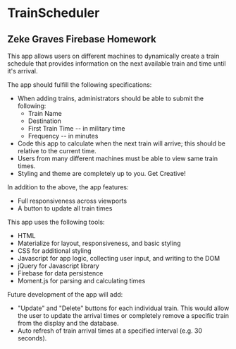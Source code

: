 # TrainScheduler
## Zeke Graves Firebase Homework

This app allows users on different machines to dynamically create a train schedule that provides information on the next available train and time until it's arrival.

The app should fulfill the following specifications:
  * When adding trains, administrators should be able to submit the following:
    * Train Name
    * Destination 
    * First Train Time -- in military time
    * Frequency -- in minutes
  * Code this app to calculate when the next train will arrive; this should be relative to the current time.
  * Users from many different machines must be able to view same train times.
  * Styling and theme are completely up to you. Get Creative!

In addition to the above, the app features:
  * Full responsiveness across viewports
  * A button to update all train times

This app uses the following tools:
  * HTML
  * Materialize for layout, responsiveness, and basic styling
  * CSS for additional styling
  * Javascript for app logic, collecting user input, and writing to the DOM
  * jQuery for Javascript library
  * Firebase for data persistence
  * Moment.js for parsing and calculating times

Future development of the app will add:
  * "Update" and "Delete" buttons for each individual train. This would allow the user to update the arrival times or completely remove a specific train from the display and the database.
  * Auto refresh of train arrival times at a specified interval (e.g. 30 seconds).




